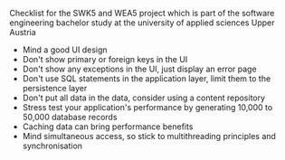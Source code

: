 Checklist for the SWK5 and WEA5 project which is part of the software engineering bachelor study at the university of applied sciences Upper Austria

- Mind a good UI design
- Don't show primary or foreign keys in the UI
- Don't show any exceptions in the UI, just display an error page
- Don't use SQL statements in the application layer, limit them to the persistence layer
- Don't put all data in the data, consider using a content repository
- Stress test your application's performance by generating 10,000 to 50,000 database records
- Caching data can bring performance benefits
- Mind simultaneous access, so stick to multithreading principles and synchronisation
